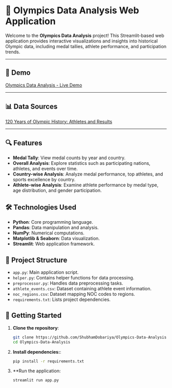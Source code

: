 # 🏅 Olympics Data Analysis Web Application

Welcome to the **Olympics Data Analysis** project! This Streamlit-based web application provides interactive visualizations and insights into historical Olympic data, including medal tallies, athlete performance, and participation trends.

---

## 🌟 **Demo**
[Olympics Data Analysis - Live Demo](https://olympics-data-analysis-xs69bpfz9qhmnnbrhb7z3c.streamlit.app/)

---

## 📊 **Data Sources**
[120 Years of Olympic History: Athletes and Results](https://www.kaggle.com/datasets/heesoo37/120-years-of-olympic-history-athletes-and-results)

---


## 🔍 Features

- **Medal Tally**: View medal counts by year and country.
- **Overall Analysis**: Explore statistics such as participating nations, athletes, and events over time.
- **Country-wise Analysis**: Analyze medal performance, top athletes, and sports excellence by country.
- **Athlete-wise Analysis**: Examine athlete performance by medal type, age distribution, and gender participation.

## 🛠️ Technologies Used

- **Python**: Core programming language.
- **Pandas**: Data manipulation and analysis.
- **NumPy**: Numerical computations.
- **Matplotlib & Seaborn**: Data visualization.
- **Streamlit**: Web application framework.

## 📁 Project Structure

- `app.py`: Main application script.
- `helper.py`: Contains helper functions for data processing.
- `preprocessor.py`: Handles data preprocessing tasks.
- `athlete_events.csv`: Dataset containing athlete event information.
- `noc_regions.csv`: Dataset mapping NOC codes to regions.
- `requirements.txt`: Lists project dependencies.

## 🚀 Getting Started

1. **Clone the repository**:

   ```bash
   git clone https://github.com/ShubhamDobariya/Olympics-Data-Analysis.git
   cd Olympics-Data-Analysis


2. **Install dependencies:**:

   ```bash
   pip install -r requirements.txt


3. **Run the application:

   ```bash
   streamlit run app.py
